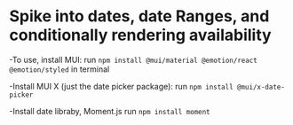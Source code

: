 # Spike into dates, date Ranges, and conditionally rendering availability

-To use, install MUI:
run `npm install @mui/material @emotion/react @emotion/styled` in terminal

-Install MUI X (just the date picker package):
run `npm install @mui/x-date-picker`

-Install date libraby, Moment.js
run `npm install moment`

#